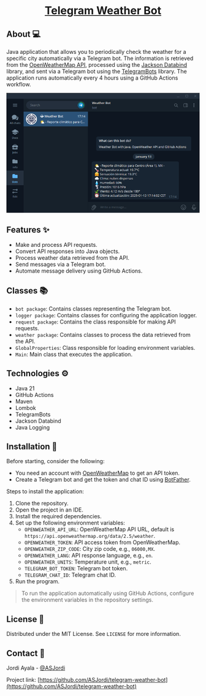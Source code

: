 <div align="center">
  <h1 align="center"><a href="https://github.com/ASJordi/telegram-weather-bot">Telegram Weather Bot</a></h1>
</div>

## About :computer:

Java application that allows you to periodically check the weather for a specific city automatically via a Telegram bot. The information is retrieved from the [OpenWeatherMap API](https://openweathermap.org/api), processed using the [Jackson Databind](https://github.com/FasterXML/jackson-databind) library, and sent via a Telegram bot using the [TelegramBots](https://rubenlagus.github.io/TelegramBotsDocumentation/telegram-bots.html) library. The application runs automatically every 4 hours using a GitHub Actions workflow.

<div align="center">
    <img src="src/main/resources/weather-bot.png" alt="Telegram Weather Bot" width="813">
</div>

## Features :sparkles:
- Make and process API requests.
- Convert API responses into Java objects.
- Process weather data retrieved from the API.
- Send messages via a Telegram bot.
- Automate message delivery using GitHub Actions.

## Classes :books:
- `bot package`: Contains classes representing the Telegram bot.
- `logger package`: Contains classes for configuring the application logger.
- `request package`: Contains the class responsible for making API requests.
- `weather package`: Contains classes to process the data retrieved from the API.
- `GlobalProperties`: Class responsible for loading environment variables.
- `Main`: Main class that executes the application.

## Technologies :gear:

- Java 21
- GitHub Actions
- Maven
- Lombok
- TelegramBots
- Jackson Databind
- Java Logging

## Installation :floppy_disk:

Before starting, consider the following:

- You need an account with [OpenWeatherMap](https://openweathermap.org/api) to get an API token.
- Create a Telegram bot and get the token and chat ID using [BotFather](https://telegram.me/BotFather).

Steps to install the application:

1. Clone the repository.
2. Open the project in an IDE.
3. Install the required dependencies.
4. Set up the following environment variables:
    - `OPENWEATHER_API_URL`: OpenWeatherMap API URL, default is `https://api.openweathermap.org/data/2.5/weather`.
    - `OPENWEATHER_TOKEN`: API access token from OpenWeatherMap.
    - `OPENWEATHER_ZIP_CODE`: City zip code, e.g., `06000,MX`.
    - `OPENWEATHER_LANG`: API response language, e.g., `en`.
    - `OPENWEATHER_UNITS`: Temperature unit, e.g., `metric`.
    - `TELEGRAM_BOT_TOKEN`: Telegram bot token.
    - `TELEGRAM_CHAT_ID`: Telegram chat ID.
5. Run the program.

> To run the application automatically using GitHub Actions, configure the environment variables in the repository settings.

## License :page_facing_up:

Distributed under the MIT License. See `LICENSE` for more information.

## Contact :email:

Jordi Ayala - [@ASJordi](https://x.com/ASJordi)

Project link: [https://github.com/ASJordi/telegram-weather-bot](https://github.com/ASJordi/telegram-weather-bot)
